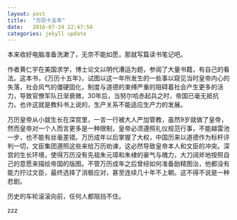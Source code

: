 ```yaml
---
layout: post
title:  "万历十五年"
date:   2016-07-24 22:47:50
categories: jekyll update
---
```

本来收好电脑准备洗漱了，无奈不能如愿，那就写篇读书笔记吧。

作者黄仁宇在美国求学，博士论文以明代漕运为题，参阅了大量书籍，有自己的看法。这本书，《万历十五年》，试图以这一年所发生的一些事以窥见当时皇帝内心的失落，社会风气的僵硬固化，制度与道德的束缚严重的阻碍着社会产生更多的活力，导致官僚军队日渐衰微，30年后，当努尔哈赤起兵之时，帝国已毫无抵抗力。也许这就是教科书上说的，生产关系不能适应生产力的发展。

万历皇帝从小就生长在深宫里，一言一行被大人严加管教，虽然9岁就做了皇帝，然而皇帝对一个人而言更多是一种限制，皇帝必须遵照礼仪规范行事，不能越雷池一步，也不能有丝毫差错。万历成年以后掌握了大权，中国历来以道德作为标杆评判一切，文臣集团遵照这些来给万历劝谏，这必然导致皇帝本人和文臣的冲突。深宫的生长环境，使得万历没有先祖朱元璋和朱棣的豪气与魄力，大刀阔斧地按照自己的意愿来描绘帝国的版图。不管万历成年之后曾经如何准备励精图治，他都没有能力拧过文臣，最终选择了消极应对，甚至连续几十年不上朝。这不得不说是一种悲剧。

历史的车轮滚滚向前，任何人都阻挡不住。

zzz
